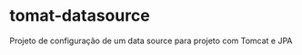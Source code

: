 tomat-datasource
================

Projeto de configuração de um data source para projeto com Tomcat e JPA

